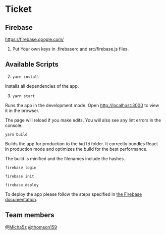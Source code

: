 # Ticket

## Firebase

<https://firebase.google.com/>

1. Put Your own keys in .firebaserc and src/firebase.js files.

## Available Scripts

2. `yarn install`

Installs all dependencies of the app. 

3. `yarn start`

Runs the app in the development mode. Open [http://localhost:3000](http://localhost:3000) to view it in the browser.

The page will reload if you make edits. You will also see any lint errors in the console.

`yarn build`

Builds the app for production to the `build` folder. It correctly bundles React in production mode and optimizes the build for the best performance.

The build is minified and the filenames include the hashes.

`firebase login`

`firebase init`

`firebase deploy`

To deploy the app please follow the steps specified in [the Firebase documentation](https://firebase.google.com/docs).

## Team members

[@Micha5z](https://github.com/Micha5z)
[@thomson159](https://github.com/thomson159)

